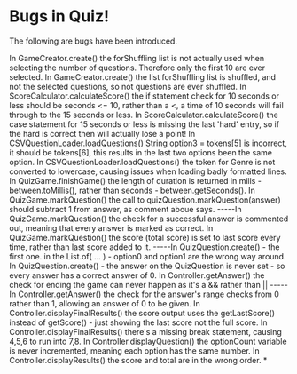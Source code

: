 # Bugs in Quiz!

The following are bugs have been introduced.

In GameCreator.create() the forShuffling list is not actually used when selecting the number of questions. Therefore only the first 10 are ever selected.
In GameCreator.create() the list forShuffling list is shuffled, and not the selected questions, so not questions are ever shuffled.
In ScoreCalculator.calculateScore() the if statement check for 10 seconds or less should be seconds <= 10, rather than a <, a time of 10 seconds will fail through to the 15 seconds or less.
In ScoreCalculator.calculateScore() the case statement for 15 seconds or less is missing the last 'hard' entry, so if the hard is correct then will actually lose a point!
In CSVQuestionLoader.loadQuestions() String option3 = tokens[5] is incorrect, it should be tokens[6], this results in the last two options been the same option.
In CSVQuestionLoader.loadQuestions() the token for Genre is not converted to lowercase, causing issues when loading badly formatted lines.
In QuizGame.finishGame() the length of duration is returned in mills - between.toMillis(), rather than seconds - between.getSeconds().
In QuizGame.markQuestion() the call to quizQuestion.markQuestion(answer) should subtract 1 from answer, as comment aboue says.
-----In QuizGame.markQuestion() the check for a successful answer is commented out, meaning that every answer is marked as correct.
In QuizGame.markQuestion() the score (total score) is set to last score every time, rather than last score added to it.
-----In QuizQuestion.create() - the first one. in the List.of( ... ) - option0 and option1 are the wrong way around.
In QuizQuestion.create() - the answer on the QuizQuestion is never set - so every answer has a correct answer of 0. 
In Controller.getAnswer() the check for ending the game can never happen as it's a && rather than ||
-----In Controller.getAnswer() the check for the answer's range checks from 0 rather than 1, allowing an answer of 0 to be given. 
In Controller.displayFinalResults() the score output uses the getLastScore() instead of getScore() - just showing the last score not the full score.
In Controller.displayFinalResults() there's a missing break statement, causing 4,5,6 to run into 7,8.
In Controller.displayQuestion() the optionCount variable is never incremented, meaning each option has the same number.
In Controller.displayResults() the score and total are in the wrong order.
* 